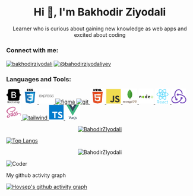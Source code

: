 <h1 align="center">Hi 👋, I'm Bakhodir Ziyodali</h1>
<p align='center'>Learner who is curious about gaining new knowledge as web apps  and excited about coding </p>
<h3 align="left">Connect with me:</h3>
<p align="left">
<a href="https://dev.to/bakhodirziyodali" target="blank"><img align="center" src="https://raw.githubusercontent.com/rahuldkjain/github-profile-readme-generator/master/src/images/icons/Social/devto.svg" alt="bakhodirziyodali" height="30" width="40" /></a>
<a href="https://medium.com/@bahodirziyodaliyev" target="blank"><img align="center" src="https://raw.githubusercontent.com/rahuldkjain/github-profile-readme-generator/master/src/images/icons/Social/medium.svg" alt="@bahodirziyodaliyev" height="30" width="40" /></a>
</p>
<h3 align="left">Languages and Tools:</h3>
 <img src="https://raw.githubusercontent.com/devicons/devicon/master/icons/bootstrap/bootstrap-plain-wordmark.svg" alt="bootstrap" width="40" height="40" /> </a> <a href="https://www.w3schools.com/css/" target="_blank" rel="noreferrer"> <img src="https://raw.githubusercontent.com/devicons/devicon/master/icons/css3/css3-original-wordmark.svg" alt="css3" width="40" height="40"/> </a> <a href="https://expressjs.com" target="_blank" rel="noreferrer"> <img src="https://raw.githubusercontent.com/devicons/devicon/master/icons/express/express-original-wordmark.svg" alt="express" width="40" height="40"/> </a> <a href="https://www.figma.com/" target="_blank" rel="noreferrer"> <img src="https://www.vectorlogo.zone/logos/figma/figma-icon.svg" alt="figma" width="40" height="40"/> </a> <a href="https://git-scm.com/" target="_blank" rel="noreferrer"> <img src="https://www.vectorlogo.zone/logos/git-scm/git-scm-icon.svg" alt="git" width="40" height="40"/> </a> <a href="https://www.w3.org/html/" target="_blank" rel="noreferrer"> <img src="https://raw.githubusercontent.com/devicons/devicon/master/icons/html5/html5-original-wordmark.svg" alt="html5" width="40" height="40"/> </a> <a href="https://developer.mozilla.org/en-US/docs/Web/JavaScript" target="_blank" rel="noreferrer"> <img src="https://raw.githubusercontent.com/devicons/devicon/master/icons/javascript/javascript-original.svg" alt="javascript" width="40" height="40"/> </a> <a href="https://www.mongodb.com/" target="_blank" rel="noreferrer"> <img src="https://raw.githubusercontent.com/devicons/devicon/master/icons/mongodb/mongodb-original-wordmark.svg" alt="mongodb" width="40" height="40"/> </a> <a href="https://nodejs.org" target="_blank" rel="noreferrer"> <img src="https://raw.githubusercontent.com/devicons/devicon/master/icons/nodejs/nodejs-original-wordmark.svg" alt="nodejs" width="40" height="40"/> </a> <a href="https://reactjs.org/" target="_blank" rel="noreferrer"> <img src="https://raw.githubusercontent.com/devicons/devicon/master/icons/react/react-original-wordmark.svg" alt="react" width="40" height="40"/> </a> <a href="https://redux.js.org" target="_blank" rel="noreferrer"> <img src="https://raw.githubusercontent.com/devicons/devicon/master/icons/redux/redux-original.svg" alt="redux" width="40" height="40"/> </a> <a href="https://sass-lang.com" target="_blank" rel="noreferrer"> <img src="https://raw.githubusercontent.com/devicons/devicon/master/icons/sass/sass-original.svg" alt="sass" width="40" height="40"/> </a> <a href="https://tailwindcss.com/" target="_blank" rel="noreferrer"> <img src="https://www.vectorlogo.zone/logos/tailwindcss/tailwindcss-icon.svg" alt="tailwind" width="40" height="40"/> </a> <a href="https://www.typescriptlang.org/" target="_blank" rel="noreferrer"> <img src="https://raw.githubusercontent.com/devicons/devicon/master/icons/typescript/typescript-original.svg" alt="typescript" width="40" height="40"/> </a> <a href="https://vuejs.org/" target="_blank" rel="noreferrer"> <img src="https://raw.githubusercontent.com/devicons/devicon/master/icons/vuejs/vuejs-original-wordmark.svg" alt="vuejs" width="40" height="40"/> </a> </p>

 <p align="center"> <a href="https://github.com/ryo-ma/github-profile-trophy"><img src="https://github-profile-trophy.vercel.app/?username=BahodirZIyodali&theme=onestar&row=1&margin-w=15&margin-h=15&no-bg=true" alt="BahodirZIyodali" /></a> </p>

[![Top Langs](https://github-readme-stats.vercel.app/api/top-langs/?username=BahodirZIyodali&langs_count=8&theme=vue)](https://github.com/anuraghazra/github-readme-stats) 


<p align="center"> <img src="https://github-readme-stats.vercel.app/api?username=BahodirZIyodali&show_icons=true&theme=gotham" alt="BahodirZIyodali" />


 ![Coder](https://user-images.githubusercontent.com/113345966/203836416-f4173d4c-d430-41eb-aab5-9e567db13c8b.gif)

  My github activity graph

<!-- [![My github activity graph](https://activity-graph.herokuapp.com/graph?username=HOVSEP93&bg_color=fffff0&color=708090&line=24292e&point=24292e&area=true&hide_border=true)](https://github.com/HOVSEP93/github-readme-activity-graph) -->

[![Hovsep's github activity graph](https://github-readme-activity-graph.cyclic.app/graph?username=BahodirZIyodali&theme=tokyo-night)](https://github.com/ashutosh00710/github-readme-activity-graph)



 
